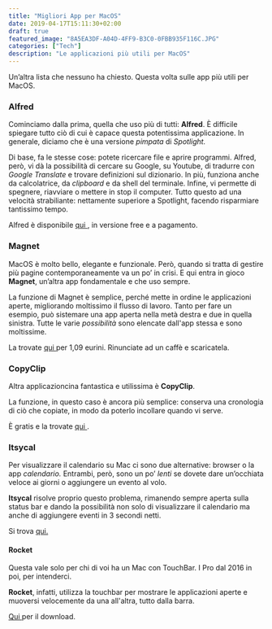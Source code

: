 ```yaml
---
title: "Migliori App per MacOS"
date: 2019-04-17T15:11:30+02:00
draft: true
featured_image: "8A5EA3DF-A04D-4FF9-B3C0-0FBB935F116C.JPG"
categories: ["Tech"]
description: "Le applicazioni più utili per MacOS"
---
```


Un’altra lista che nessuno ha chiesto. Questa volta sulle app più utili per MacOS.

### Alfred
Cominciamo dalla prima, quella che uso più di tutti: **Alfred**. 
È difficile spiegare tutto ciò di cui è capace questa potentissima applicazione. In generale, diciamo che è una versione _pimpata_ di _Spotlight._ 

Di base, fa le stesse cose: potete ricercare file e aprire programmi. Alfred, però, vi dà la possibilità di cercare su Google, su Youtube, di tradurre con _Google Translate_ e trovare definizioni sul dizionario. In più, funziona anche da calcolatrice, da _clipboard_ e da shell del terminale. Infine, vi permette di spegnere, riavviare o mettere in stop il computer. 
Tutto questo ad una velocità strabiliante: nettamente superiore a Spotlight, facendo risparmiare tantissimo tempo. 

Alfred è disponibile <a href="https://www.alfredapp.com" target="_blank" rel="nofollow" title="qui"> qui </a>, in versione free e a pagamento. 

### Magnet
MacOS è molto bello, elegante e funzionale. Però, quando si tratta di gestire più pagine contemporaneamente va un po’ in crisi. E qui entra in gioco **Magnet**, un’altra app fondamentale e che uso sempre. 

La funzione di Magnet è semplice, perché mette in ordine le applicazioni aperte, migliorando moltissimo il flusso di lavoro.
Tanto per fare un esempio, può sistemare una app aperta nella metà destra e due in quella sinistra. Tutte le varie _possibilità_ sono elencate dall'app stessa e sono moltissime. 

La trovate <a href="https://itunes.apple.com/it/app/magnet/id441258766?mt=12" target="_blank" rel="nofollow" title="qui"> qui </a> per 1,09 eurini. Rinunciate ad un caffè e scaricatela.  

### CopyClip
Altra applicazioncina fantastica e utilissima è **CopyClip**. 

La funzione, in questo caso è ancora più semplice: conserva una cronologia di ciò che copiate, in modo da poterlo incollare quando vi serve. 

È gratis e la trovate <a href="https://itunes.apple.com/it/app/copyclip-clipboard-history/id595191960?mt=12" target="_blank" rel="nofollow" title="qui"> qui </a>. 

### Itsycal
Per visualizzare il calendario su Mac ci sono due alternative: browser o la app _calendario._ Entrambi, però, sono un po’ _lenti_ se  dovete dare un’occhiata veloce ai giorni o aggiungere un evento al volo. 

**Itsycal** risolve proprio questo problema, rimanendo sempre aperta sulla status bar e dando la possibilità non solo di visualizzare il calendario ma anche di aggiungere eventi in 3 secondi netti. 

Si trova <a href="https://www.mowglii.com/itsycal/" target="_blank" rel="nofollow" title="qui"> qui. </a> 




#### Rocket

Questa vale solo per chi di voi ha un Mac con TouchBar. I Pro dal 2016 in poi, per intenderci. 

**Rocket**, infatti, utilizza la touchbar per mostrare le applicazioni aperte e muoversi velocemente da una all'altra, tutto dalla barra. 

<a href="http://julianthayn.com/rocket" target="_blank" rel="nofollow" title="qui"> Qui </a> per il download. 